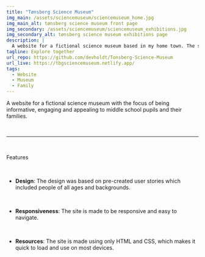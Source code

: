 ```yaml
---
title: "Tønsberg Science Museum"
img_main: /assets/sciencemuseum/sciencemuseum_home.jpg
img_main_alt: tønsberg science museum front page
img_secondary: /assets/sciencemuseum/sciencemuseum_exhibitions.jpg
img_secondary_alt: tønsberg science museum exhibitions page
description: |
  A website for a fictional science museum based in my home town. The site is catered to inquisitive, curious children and their families.
tagline: Explore together
url_repo: https://github.com/devholdt/Tonsberg-Science-Museum
url_live: https://tbgsciencemuseum.netlify.app/
tags:
  - Website
  - Museum
  - Family
---
```


<p class="text-2xl">
  A website for a fictional science museum with the focus of being informative, engaging and appealing to middle school pupils and their families.
</p>

&nbsp;

---

&nbsp;

<p class="text-lg font-bold">
  Features
</p>

&nbsp;

- **Design**: The design was based on pre-created user stories which included people of all ages and backgrounds.

&nbsp;

- **Responsiveness**: The site is made to be responsive and easy to navigate.

&nbsp;

- **Resources**: The site is made using only HTML and CSS, which makes it quick to load and use on most devices.
